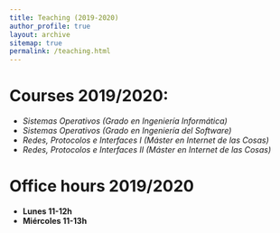 ```yaml
---
title: Teaching (2019-2020)
author_profile: true
layout: archive
sitemap: true
permalink: /teaching.html
---
```



# Courses 2019/2020:

* *Sistemas Operativos (Grado en Ingeniería Informática)*
* *Sistemas Operativos (Grado en Ingeniería del Software)*
* *Redes, Protocolos e Interfaces I (Máster en Internet de las Cosas)*
* *Redes, Protocolos e Interfaces II (Máster en Internet de las Cosas)*

# Office hours 2019/2020

* **Lunes 11-12h**
* **Miércoles 11-13h**
